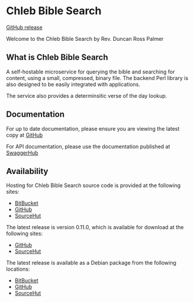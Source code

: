 # Chleb Bible Search

[GitHub release](https://github.com/daybologic/chleb-bible-search)

Welcome to the Chleb Bible Search by Rev. Duncan Ross Palmer

## What is Chleb Bible Search

A self-hostable microservice for querying the bible and searching for content, using a small, compressed, binary file.
The backend Perl library is also designed to be easily integrated with applications.

The service also provides a determinsitic verse of the day lookup.

## Documentation

For up to date documentation, please ensure you are viewing the latest copy at [GitHub](https://github.com/daybologic/chleb-bible-search/blob/master/README.md)

For API documentation, please use the documentation published at [SwaggerHub](https://app.swaggerhub.com/apis/M6KVM/chleb-bible-search/0.11.0)

## Availability

Hosting for Chleb Bible Search source code is provided at the following sites:

  * [BitBucket](https://bitbucket.org/2E0EOL/chleb-bible-search/commits/branch/master)
  * [GitHub](https://github.com/daybologic/chleb-bible-search)
  * [SourceHut](https://git.sr.ht/~m6kvm/chleb-bible-search)

The latest release is version 0.11.0, which is available for download at the following sites:

  * [GitHub](https://github.com/daybologic/chleb-bible-search/archive/refs/tags/v0.11.0.tar.gz)
  * [SourceHut](https://git.sr.ht/~m6kvm/chleb-bible-search/archive/v0.11.0.tar.gz)

The latest release is available as a Debian package from the following locations:

  * [BitBucket](https://bitbucket.org/2E0EOL/chleb-bible-search/downloads/chleb-bible-search_0.11.0_all.deb)
  * [GitHub](https://github.com/daybologic/chleb-bible-search/releases/download/v0.11.0/chleb-bible-search_0.11.0_all.deb)
  * [SourceHut](https://git.sr.ht/~m6kvm/chleb-bible-search/refs/v0.11.0)
